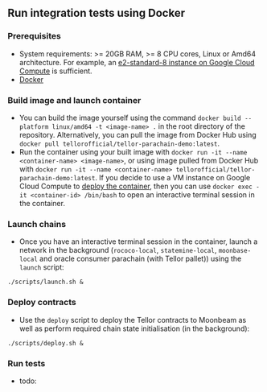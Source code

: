 ## Run integration tests using Docker
### Prerequisites
- System requirements: >= 20GB RAM, >= 8 CPU cores, Linux or Amd64 architecture. For example, an [e2-standard-8 instance on Google Cloud Compute](https://cloud.google.com/compute/vm-instance-pricing#general-purpose_machine_type_family) is sufficient.
- [Docker](https://docs.docker.com/engine/install/)
### Build image and launch container
- You can build the image yourself using the command `docker build --platform linux/amd64 -t <image-name> .` in the root directory of the repository. Alternatively, you can pull the image from Docker Hub using `docker pull tellorofficial/tellor-parachain-demo:latest`.
- Run the container using your built image with `docker run -it --name <container-name> <image-name>`, or using image pulled from Docker Hub with `docker run -it --name <container-name> tellorofficial/tellor-parachain-demo:latest`. If you decide to use a VM instance on Google Cloud Compute to [deploy the container](https://cloud.google.com/compute/docs/containers/deploying-containers), then you can use `docker exec -it <container-id> /bin/bash` to open an interactive terminal session in the container.
### Launch chains
- Once you have an interactive terminal session in the container, launch a network in the background (`rococo-local`, `statemine-local`, `moonbase-local` and oracle consumer parachain (with Tellor pallet)) using the `launch` script:
```
./scripts/launch.sh &
```
### Deploy contracts
- Use the `deploy` script to deploy the Tellor contracts to Moonbeam as well as perform required chain state initialisation (in the background):
```
./scripts/deploy.sh &
```
### Run tests
- todo:
